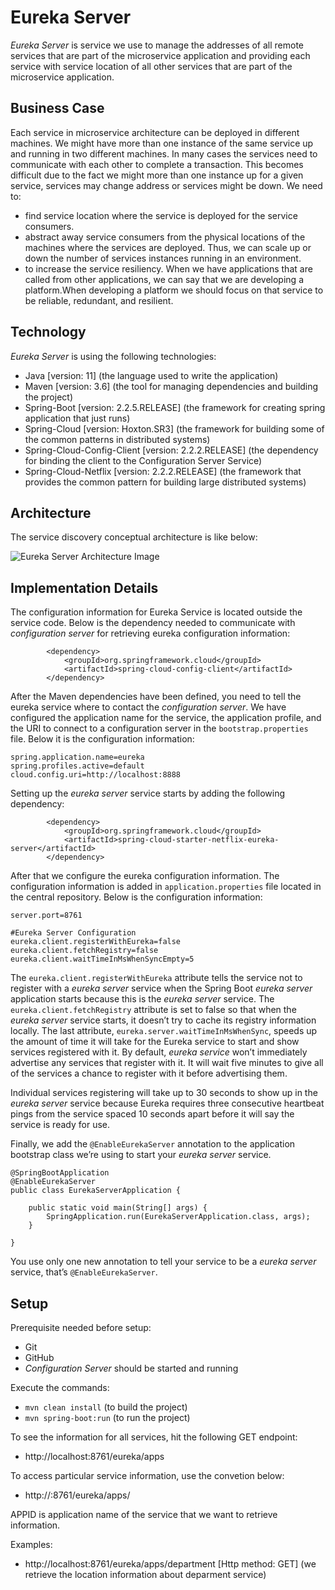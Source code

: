 # Eureka Server

*Eureka Server* is service we use to manage the addresses of all remote services that are part of the microservice application and providing each service with service 
location of all other services that are part of the microservice application.

## Business Case

Each service in microservice architecture can be deployed in different machines. We might have more than one instance of the same service up and running in two different
machines. In many cases the services need to communicate with each other to complete a transaction. This becomes difficult due to the fact we might more than one instance up
for a given service, services may change address or services might be down. We need to:

- find service location where the service is deployed for the service consumers.
- abstract away service consumers from the physical locations of the machines where the services are deployed. Thus, we can scale up or down the number of services instances
running in an environment.
- to increase the service resiliency. When we have applications that are called from other applications, we can say that we are developing a platform.When developing a 
platform we should focus on that service to be reliable, redundant, and resilient.

## Technology

*Eureka Server* is using the following technologies:

- Java [version: 11] (the language used to write the application)
- Maven [version: 3.6] (the tool for managing dependencies and building the project)
- Spring-Boot [version: 2.2.5.RELEASE] (the framework for creating spring application that just runs)
- Spring-Cloud [version: Hoxton.SR3] (the framework for building some of the common patterns in distributed systems)
- Spring-Cloud-Config-Client [version: 2.2.2.RELEASE] (the dependency for binding the client to the Configuration Server Service)
- Spring-Cloud-Netflix [version: 2.2.2.RELEASE] (the framework that provides the common pattern for building large distributed systems)

## Architecture

The service discovery conceptual architecture is like below:

![Eureka Server Architecture Image](https://github.com/rshtishi/payroll/blob/master/eureka-server/src/main/resources/static/images/eureka-server-architecture.png)

## Implementation Details

The configuration information for Eureka Service is located outside the service code. Below is the dependency needed to communicate with *configuration server* for retrieving eureka configuration information:

```
		<dependency>
			<groupId>org.springframework.cloud</groupId>
			<artifactId>spring-cloud-config-client</artifactId>
		</dependency>
```

After the Maven dependencies have been defined, you need to tell the eureka service where to contact the *configuration server*. We have configured the application name for the service, the application profile, and the URI to connect to a configuration server in the ```bootstrap.properties``` file. Below it is the configuration information:

```
spring.application.name=eureka
spring.profiles.active=default
cloud.config.uri=http://localhost:8888
```

Setting up the *eureka server* service starts by adding the following dependency:

```
		<dependency>
			<groupId>org.springframework.cloud</groupId>
			<artifactId>spring-cloud-starter-netflix-eureka-server</artifactId>
		</dependency>
```

After that we configure the eureka configuration information. The configuration information is added in ```application.properties``` file located in the central repository. 
Below is the configuration information:

```
server.port=8761

#Eureka Server Configuration
eureka.client.registerWithEureka=false
eureka.client.fetchRegistry=false
eureka.client.waitTimeInMsWhenSyncEmpty=5
```

The ```eureka.client.registerWithEureka``` attribute tells the service not to register with a *eureka server* service when the Spring Boot *eureka server*  application starts because this is the *eureka server* service. The ```eureka.client.fetchRegistry``` attribute is set to false so that when the *eureka server* service starts, it doesn’t try to cache its registry information locally. The last attribute, ```eureka.server.waitTimeInMsWhenSync```, speeds up the amount of time it will take for the Eureka service to start and show services registered with it. By default, *eureka service* won’t immediately advertise any services that register with it. It will wait five minutes to give all of the services a chance to register with it before advertising them.

Individual services registering will take up to 30 seconds to show up in the *eureka server* service because Eureka requires three consecutive heartbeat pings from the service spaced 10 seconds apart before it will say the service is ready for use. 

Finally, we add the ```@EnableEurekaServer``` annotation to the application bootstrap class we’re using to start your *eureka server* service.

```
@SpringBootApplication
@EnableEurekaServer
public class EurekaServerApplication {

	public static void main(String[] args) {
		SpringApplication.run(EurekaServerApplication.class, args);
	}

}
```

You use only one new annotation to tell your service to be a *eureka server* service, that’s ```@EnableEurekaServer```. 

## Setup

Prerequisite needed before setup:

- Git
- GitHub
- *Configuration Server* should be started and running

Execute the commands:

- ```mvn clean install``` (to build the project)
- ```mvn spring-boot:run``` (to run the project)

To see the information for all services, hit the following GET endpoint:

- http://localhost:8761/eureka/apps

To access particular service information, use the convetion below:

- http://<eureka service>:8761/eureka/apps/<APPID>
	
APPID is application name of the service that we want to retrieve information.

Examples:

- http://localhost:8761/eureka/apps/department [Http method: GET] (we retrieve the location information about deparment service)

